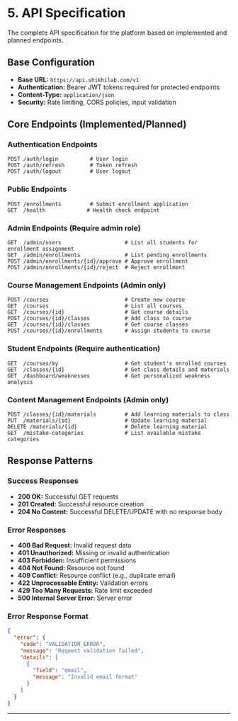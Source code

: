 # **5. API Specification**

The complete API specification for the platform based on implemented and planned endpoints.

## **Base Configuration**
- **Base URL:** `https://api.shikhilab.com/v1`
- **Authentication:** Bearer JWT tokens required for protected endpoints
- **Content-Type:** `application/json`
- **Security:** Rate limiting, CORS policies, input validation

## **Core Endpoints (Implemented/Planned)**

### **Authentication Endpoints**
```
POST /auth/login          # User login
POST /auth/refresh        # Token refresh
POST /auth/logout         # User logout
```

### **Public Endpoints**
```
POST /enrollments         # Submit enrollment application
GET  /health             # Health check endpoint
```

### **Admin Endpoints** (Require admin role)
```
GET  /admin/users                    # List all students for enrollment assignment
GET  /admin/enrollments              # List pending enrollments
POST /admin/enrollments/{id}/approve # Approve enrollment
POST /admin/enrollments/{id}/reject  # Reject enrollment
```

### **Course Management Endpoints** (Admin only)
```
POST /courses                        # Create new course
GET  /courses                        # List all courses
GET  /courses/{id}                   # Get course details
POST /courses/{id}/classes           # Add class to course
GET  /courses/{id}/classes           # Get course classes
POST /courses/{id}/enrollments       # Assign students to course
```

### **Student Endpoints** (Require authentication)
```
GET  /courses/my                     # Get student's enrolled courses
GET  /classes/{id}                   # Get class details and materials
GET  /dashboard/weaknesses           # Get personalized weakness analysis
```

### **Content Management Endpoints** (Admin only)
```
POST /classes/{id}/materials         # Add learning materials to class
PUT  /materials/{id}                 # Update learning material
DELETE /materials/{id}               # Delete learning material
GET  /mistake-categories             # List available mistake categories
```

## **Response Patterns**

### **Success Responses**
- **200 OK:** Successful GET requests
- **201 Created:** Successful resource creation
- **204 No Content:** Successful DELETE/UPDATE with no response body

### **Error Responses**
- **400 Bad Request:** Invalid request data
- **401 Unauthorized:** Missing or invalid authentication
- **403 Forbidden:** Insufficient permissions
- **404 Not Found:** Resource not found
- **409 Conflict:** Resource conflict (e.g., duplicate email)
- **422 Unprocessable Entity:** Validation errors
- **429 Too Many Requests:** Rate limit exceeded
- **500 Internal Server Error:** Server error

### **Error Response Format**
```json
{
  "error": {
    "code": "VALIDATION_ERROR",
    "message": "Request validation failed",
    "details": [
      {
        "field": "email",
        "message": "Invalid email format"
      }
    ]
  }
}
```

-----
